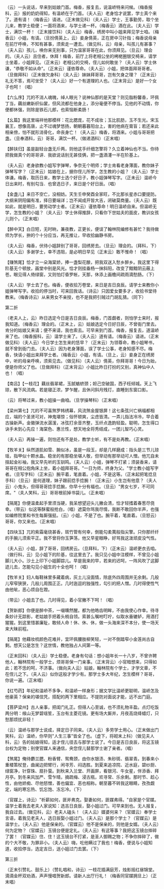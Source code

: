<!-- { "loadSidebar": true } -->
（云）一头说话，早来到姑娘门首。梅香，报复去，说温峤特来问候。（梅香报科，云）报的奶奶得知，有温峤在于门首。（夫人云）老身恰才说罢，学士真个来了。道有请！（梅香云）请进。（正末做见科）（夫人云）学士，王事勤劳，取个坐儿来，教学士稳便；一面将酒来，与学士递一杯。（梅香云）酒在此。（夫人云）学士，满饮一杯！（正末接饮科）（夫人云）梅香，绣房中叫小姐来拜见学士咱。（梅香云）小姐，有请。（旦扮倩英上，云）妾身倩英，正在房中习针指；梅香说母亲在前厅呼唤，不知有甚事，须索走一遭去。（做见科，云）母亲，叫孩儿有甚事？（夫人云）孩儿，唤你来无别事，只为温家哥哥在此，你须拜见。（旦云）理会的。（夫人云）且住者，休拜！梅香，前厅上将老相公坐的栲栳圈银交椅来，请学士坐着，小姐拜见。（正末云）老相公的交椅，侄儿如何敢坐？（夫人云）学士休谦，"恭敬不如从命"。（正末云）谨依尊命。（夫人云）小姐，把体面拜哥哥者。（旦做拜科）（正末做欠身科）（夫人云）妹妹拜哥哥，岂有欠身之理？（正末云）礼无不答，焉可坐受？（夫人云）好一个有道理的人也。（正末背云）是好一个女子也呵！（唱）

【六么序】兀的不消人魂魄，绰人眼光？说神仙那的是天堂？则见脂粉馨香，环佩丁当，藕丝嫩新织仙裳，但风流都在他身上，添分毫便不停当。见他的不动情，你便都休强，则除是铁石儿郎，也索恼断柔肠！

【幺篇】我这里端祥他那模样：花比腮庞，花不成妆；玉比肌肪，玉不生光。宋玉襄王，想像高唐，止不过魂梦悠扬，朝朝暮暮阳台上，害的他病在膏盲；若还来此相亲傍，怕不就形消骨化，命丧身亡！（夫人云）梅香，将酒来。小姐与哥哥把盏。（旦奉酒科，云）哥哥，满饮一杯。（做递酒科）（正末唱）

【醉扶归】虽是副轻台盏无斤两，则他这手纤细怎擎将？久立着神仙也不当。你待把我做真个的哥哥讲．我欲说话别无甚伎俩，把一盏酒瀽一半在阶基上。

（夫人云）老身欲教小姐写字弹琴，争奈无个明师；学士肯看老身薄面，教你妹子弹琴写字？（正末云）姑娘在上，据你侄儿所学，怎生教的小姐？（夫人云）学士体谦。梅香，取历日来，教学士选个好日子，教小姐弹琴写字。（正未云）温峤今日出来时，有别勾当．也曾选日子，来日是个好日辰。（唱）

【金盏儿】来日不空亡，没相妨。天生壬申癸酉全家旺，不比那长星赤口要提防。大纲来阴阳偏有准，择日要端详；岂不闻成开皆大吉，闭破莫商量。（夫人云）既如此，就是明日，要劳动学士者。（正末云）谨依尊命！明日温峤自来。但温峤无学，怎生教的小姐？（夫人云）学士休得推辞，只看你下世姑夫的面皮，教训女孩儿则个。（正末唱）

【醉中天】白日短，无时晌，兼夜教，正更长，便误了翰林院编修有甚忙？我待做师为学长，拚的个十分应当，再无推让，早收拾幽静书房。

（夫人云）梅香，伏待小姐辞别了哥哥，回绣房去。（旦云）理会的。（拜科，下）（夫人云）多谢学士，幸不违阻，是必明日早见（正末云）敢不惟命！（唱）

【赚煞尾】恰才立一朵海棠娇，捧一盏梨花酿，把我双送入愁乡醉乡。我这里下得阶基无个顿放，画堂中别是风光。恰才则挂垂杨一抹斜阳，改变了黯黯阴云蔽上苍。眼见得人倚绿窗，又则怕灯昏罗帐，天那，休添上画檐间疏雨滴愁肠。（下）

（夫人云）学士去了也。梅香，便收拾万卷堂，来日是吉日良辰。请学士来教你小姐弹琴写字。收拾的停当时，可来回我话。（诗云）只因爱女要多才，收拾书堂待教来。（梅香诗云）从来男女不亲授，也不是我把引贼过门胡乱猜。（同下）


第二折

（老夫人上，云）昨日选定今日是吉日良辰。梅香，门首觑者，则怕学士来时，报我知道。（梅香云）理会的。（正末上，云）姑娘选定今日好日辰，不曾衙门里去。肯分的姑娘又来请；便不来请，我也索去。可早来到门首。梅香，报复去，道温峤来了也。（梅香报科，云）温学士来了。（夫人云）道有请。（梅香云）请进。（正末做见科）（夫人云）今日学士怎生来的恁早？（正末云）为领尊命，教小姐琴书，就不曾到衙门去。（夫人云）因为老身薄面，误了学士公事，老身知感不尽。梅香，快请小姐出来拜学士者。（梅香云）小姐，有请。（旦上，云）妾身正在绣房中，听的母亲呼唤，须索见去。（做见科）（夫人云）倩英，你拜哥哥！今日为始，便是你师父了也。（旦做拜科）（正末背云）小姐比昨日打扮的又别，真神仙中人也！（唱）

【南吕】【一枝花】藕丝翡翠裙，玉腻蝤蛴颈；妲己空破国，西子枉倾城。天上飞琼，散下风流病。若是寝正浓，梦乍醒，且休问斜月残灯，直睡到东窗口影。

（云）将琴过来，教小姐操一曲咱。（旦学操琴科）（正末唱）

【梁州第七】兀的不可喜煞罗帏绣幕，风流煞金屋银屏！这七条弦兴亡祸福都相应，端的个圣贤可对，神鬼堪惊；俗怀顿爽，尘虑皆清。一弄儿指法冷冷，早合着古操新声。金徽弹流水潺湲，冰弦打余音齐整，玉纤点逸韵轻盈。聪明，怎生得口诀手未到心先应！海棠色、惠兰性，想天地全将秀结成，一团儿智巧心灵。

（夫人云）再操一遍，则怕还有不是处，教学士听，有不是处再教。（正末唱）

【牧羊关】纵然道肌如雪、腕似冰，虽是一段玉，却是几样磨成：指头是三节儿琼瑶，指甲似十颗水晶。稳坐的有那稳坐堪人敬，但举动有那举动可人憎。他兀自未揎起金衫袖，我又早先听的玉钏鸣。（夫人云）小姐，弹琴不打紧；须装香来，请哥哥在相公抱角床上坐，着小姐拜哥哥。"一日为师，终身为父。"学士教小姐写字者。（旦写字科）（正末云）腕平着，笔直着。小姐，不是这等。（正末起把笔捻旦手科）（旦云）是何道理，妹子跟前捻手捻腕！（正末云）小生岂有他意？（夫人云）小鬼头，但得哥哥捻手捻腕，你早十分有福也。（旦云）"男女七岁，不可同席。"（夫人笑科，云）哥哥根前掉书袋儿。（正未唱）

【隔尾】你便温柔起手里须当硬，我呆想望迎头儿撇会清，恰才轻搘着春葱尽侥幸。（带云）似这等酥蜜般抢白，（唱）遮莫你骂我尽情，我断不敢回你半声，也强如编修院里和书生每厮强挺。（云）小姐，不是了也。腕平着，笔直着。（旦怒云）哥哥，你又来也。（正末唱）

【四块玉】兀的紫霜毫烧甚香，斑竹管有何幸，倒能勾柔荑般指尖擎。只你那纤纤的手腕儿须索平正。我不曾将你玉笋荡，他又早星眼睁，好骂我这泼顽皮没气性。

（夫人云）小姐，辞了哥哥，回绣房云。（旦拜科，下）（正末云）温峤更衣去咱。（做行科，云）见小姐下的阶基，往这里去了。我只见小姐中注模样，不曾见小姐脚儿大小。沙土上印下小姐脚踪儿。早是我来的早，若来的迟呵，一阵风吹了这脚迹儿去，怎能勾见小姐生的十全也呵！（唱）

【牧羊关】妇人每鞋袜里多藏着病，灰土儿没面情，除底外四周围并无余剩。几般儿窄窄狭狭，几般儿周围正正。几时迤逗的独强性，勾引的把人憎。几时得使性气由他呲，恶心烦自在蹬。

（带云）小姐去了也。几时得见，着小官撇不下呵！（唱）

【贺新郎】你便是醉中茶，一啜曛然醒。都为他皓齿明眸，不由我使心作幸。待寻条妙计无踪影，老姑娘手把着头梢自领。索甚么嘱咐叮咛，似取水垂辘轳，用酒打猩猩。到这里惜甚廉耻，敢倾人命！休、休、休，做一头海来深不本分，使一场天来大昧前程。

【隔尾】他藉妆梳颜色花难并，宜环佩腰肢柳笑轻，一对不倒踏窄小金莲尚古自剩。想天公是怎生？这世情，教他独占人间第一等。

（正末回科）（夫人云）学士稳便。老身有句话：想小姐年长一十八岁，不曾许聘他人，翰林院有一般学士，烦哥哥保一门亲事。（正末背云）小官暗想来，只得如此；若不恁的呵，不济事。（做向夫人云）姑娘，翰林院有个学士，才学文章，不在侄儿之下。（夫人云）似你这般才学少有。那学士多大年纪，怎生模样？哥哥，你说一遍。（正末唱）

【红芍药】年纪和温峤不多争，和温峤一样身形；据文学比温峤更聪明，温峤怎及他豪英？保亲的堪信凭，搭配的两下里相应。不提防对面说才能，远不出门庭。

【菩萨梁州】古人亲事，把闺门礼正。但得人心至诚，也不须礼物丰盈。点灯吃饭两分明：缑山无梦碧瑶笙，玉台有主菱花镜。更有场大厮并，月夜高烧绛蜡灯，只愁那烦扰非轻！

（云）温峤与那学士说成，择定日子同来。（夫人云）多劳学士用心。（正末做出门笑科，云）温峤，你早则"人生三事"皆全了也。（虚下，将砌末上科）（做见夫人科，云）告的姑娘得知，适才侄儿径去与那学士说了。今日是吉日良辰，将这玉镜台权为定物；别使官媒人来通信，央您侄儿替那学士谢了亲者。（唱）

【煞尾】俺待麝兰腮、粉香臂、鸳鸯颈，由你水银渍、朱砂斑、翡翠青。到春来小重楼策杖登，曲阑边把臂行，闲寻芳、闷选胜。到夏来追凉院、近水庭，碧纱厨、绿窗净，针穿珠、扇扑萤。到秋来入兰堂、开画屏，看银河、牛女星，伴添香、拜月亭。到冬来风加严、雪乍晴，摘疏梅、浸古瓶，欢寻常、乐余剩。那时节、趁心性，由他娇痴、尽他怒憎，善也偏宜、恶也相称。朝至暮不转我这眼睛，孜孜觑定，端的寒忘热、饥忘饱、冻忘冷。（下）

（官媒上，诗云）"析薪如何，匪斧弗克。娶妻如何，匪媒弗得。"自家是个官媒。温学士着我去老夫人家说知：选吉日良辰，娶小姐过门。可早来到也。无人报复，我自过去。（做见科，云）老夫人磕头！（夫人云）媒婆何来？（官媒云）奉学士言语，着我见老夫人，选日辰娶小姐过门。（夫人云）是那个学士？（官媒云）是温学士。（夫人云）他是保亲的。（官媒云）他不是保亲的，则他是女婿。（夫人云）何为定物？（官媒云）玉镜台便是定礼。（夫人云）有这等事？我把这玉镜台摔碎了罢！（官媒云）住、住！这玉镜台不打紧，是圣人御赐之物；不争你摔碎了，做的个大不敬，为罪非小。（夫人云）嗨，吃他瞒过了我也！梅香，便说与小姐知道，收拾停当，选定吉日，送小姐过门去罢。（下）

第三折

（正末引赞礼、鼓乐上）（赞礼唱和，诗云）一枝花插满庭芳，烛影摇红昼锦堂。滴滴金杯双劝酒，声声慢唱贺新郎。请新人出厅行礼！（梅香同官媒拥旦上）（正末唱）

